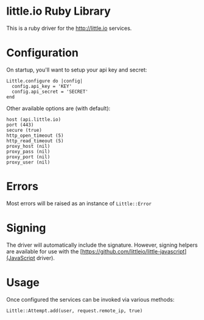 # little.io Ruby Library
This is a ruby driver for the <http://little.io> services.

# Configuration
On startup, you'll want to setup your api key and secret:

	Little.configure do |config|
	  config.api_key = 'KEY'
	  config.api_secret = 'SECRET'
	end

Other available options are (with default):

	host (api.little.io)
	port (443)
	secure (true)
	http_open_timeout (5)
	http_read_timeout (5)
	proxy_host (nil)
	proxy_pass (nil)
	proxy_port (nil)
	proxy_user (nil)

# Errors
Most errors will be raised as an instance of `Little::Error`

# Signing
The driver will automatically include the signature. However, signing helpers are available for use with the [https://github.com/littleio/little-javascript](JavaScript driver). 

# Usage
Once configured the services can be invoked via various methods:

	Little::Attempt.add(user, request.remote_ip, true)